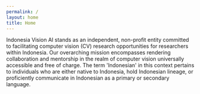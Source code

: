 ```yaml
---
permalink: /
layout: home
title: Home
---
```


Indonesia Vision AI stands as an independent, non-profit entity committed to facilitating computer vision (CV) research opportunities for researchers within Indonesia. Our overarching mission encompasses rendering collaboration and mentorship in the realm of computer vision universally accessible and free of charge. The term 'Indonesian' in this context pertains to individuals who are either native to Indonesia, hold Indonesian lineage, or proficiently communicate in Indonesian as a primary or secondary language.
